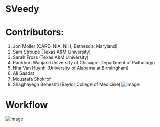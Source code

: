 # SVeedy
# Contributors: 
1. Jon Moller (CARD, NIA, NIH, Bethesda, Maryland)
2. Sam Stroupe (Texas A&M University)
3. Sarah Fross (Texas A&M University)
4. Pankhuri Wanjari (University of Chicago- Department of Pathology)
5. Nha Van Huynh (University of Alabama at Birmingham)
6. Ali Saadat
7. Moustafa Shokrof
8. Shaghayegh Beheshti (Baylor College of Medicine)
![image](https://github.com/user-attachments/assets/5bf7b126-30c8-48cd-8d2f-f0049b398b5e)
# Workflow
![image](https://github.com/user-attachments/assets/125648ce-9164-4a5b-837a-7e0502c164ca)
